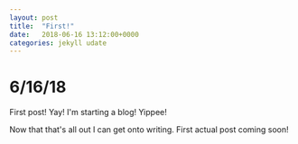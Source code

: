 ```yaml
---
layout: post
title:  "First!"
date:   2018-06-16 13:12:00+0000
categories: jekyll udate
---
```

# 6/16/18

First post! Yay! I'm starting a blog! Yippee!

Now that that's all out I can get onto writing. First actual post coming soon!
